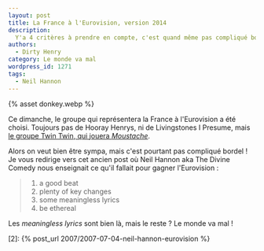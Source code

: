 ```yaml
---
layout: post
title: La France à l'Eurovision, version 2014
description:
  Y'a 4 critères à prendre en compte, c'est quand même pas compliqué bordel !
authors:
  - Dirty Henry
category: Le monde va mal
wordpress_id: 1271
tags:
  - Neil Hannon
---
```


{% asset donkey.webp %}

Ce dimanche, le groupe qui représentera la France à l'Eurovision a été choisi.
Toujours pas de Hooray Henrys, ni de Livingstones I Presume, mais [le groupe
Twin Twin, qui jouera _Moustache_][1].

Alors on veut bien être sympa, mais c'est pourtant pas compliqué bordel ! Je
vous redirige vers cet ancien post où Neil Hannon aka The Divine Comedy nous
enseignait ce qu'il fallait pour gagner l'Eurovision :

> 1. a good beat
> 1. plenty of key changes
> 1. some meaningless lyrics
> 1. be ethereal

Les _meaningless lyrics_ sont bien là, mais le reste ? Le monde va mal !

[1]:
  http://www.rtl.fr/actualites/culture-loisirs/musique/article/eurovision-2014-le-groupe-twin-twin-representera-la-france-7770111522

[2]: {% post_url 2007/2007-07-04-neil-hannon-eurovision %}
